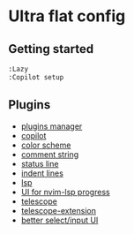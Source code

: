 # Ultra flat config

## Getting started

```bash
:Lazy
:Copilot setup
```

## Plugins

- [plugins manager](https://github.com/folke/lazy.nvim)
- [copilot](https://github.com/github/copilot.vim)
- [color scheme](https://github.com/folke/tokyonight.nvim)
- [comment string](https://github.com/numToStr/Comment.nvim)
- [status line](https://github.com/nvim-lualine/lualine.nvim)
- [indent lines](https://github.com/lukas-reineke/indent-blankline.nvim)
- [lsp](https://github.com/neovim/nvim-lspconfig)
- [UI for nvim-lsp progress](https://github.com/j-hui/fidget.nvim)
- [telescope](https://github.com/nvim-telescope/telescope.nvim)
- [telescope-extension](https://github.com/nvim-telescope/telescope-fzf-native.nvim)
- [better select/input UI](https://github.com/stevearc/dressing.nvim)

